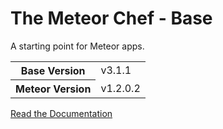 # The Meteor Chef - Base
A starting point for Meteor apps.

<table>
  <tbody>
    <tr>
      <th>Base Version</th>
      <td>v3.1.1</td>
    </tr>
    <tr>
      <th>Meteor Version</th>
      <td>v1.2.0.2</td>
    </tr>
  </tbody>
</table>

[Read the Documentation](http://themeteorchef.com/base)
